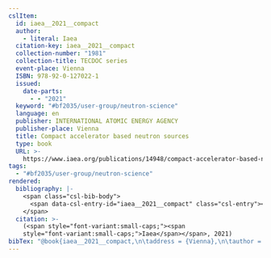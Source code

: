 ```yaml
---
cslItem:
  id: iaea__2021__compact
  author:
    - literal: Iaea
  citation-key: iaea__2021__compact
  collection-number: "1981"
  collection-title: TECDOC series
  event-place: Vienna
  ISBN: 978-92-0-127022-1
  issued:
    date-parts:
      - - "2021"
  keyword: "#bf2035/user-group/neutron-science"
  language: en
  publisher: INTERNATIONAL ATOMIC ENERGY AGENCY
  publisher-place: Vienna
  title: Compact accelerator based neutron sources
  type: book
  URL: >-
    https://www.iaea.org/publications/14948/compact-accelerator-based-neutron-sources
tags:
  - "#bf2035/user-group/neutron-science"
rendered:
  bibliography: |-
    <span class="csl-bib-body">
      <span data-csl-entry-id="iaea__2021__compact" class="csl-entry"><span class='author-bib'>Iaea</span>. <span class='date-bib'>(2021)</span>. <span class='title'><i><b><span style="font-style:normal;">Compact accelerator based neutron sources</span></b></i></span>. INTERNATIONAL ATOMIC ENERGY AGENCY. <span class='URL'><a href='https://www.iaea.org/publications/14948/compact-accelerator-based-neutron-sources'>LINK</a></span></span>
    </span>
  citation: >-
    (<span style="font-variant:small-caps;"><span
    style="font-variant:small-caps;">Iaea</span></span>, 2021)
bibTex: "@book{iaea__2021__compact,\n\taddress = {Vienna},\n\tauthor = {{Iaea}},\n\tnumber = {1981},\n\tseries = {TECDOC series},\n\tisbn = {978-92-0-127022-1},\n\tyear = {2021},\n\tpublisher = {INTERNATIONAL ATOMIC ENERGY AGENCY},\n\ttitle = {Compact accelerator based neutron sources},\n\turl = {https://www.iaea.org/publications/14948/compact-accelerator-based-neutron-sources},\n}\n\n"
---
```

